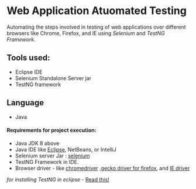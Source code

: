 # Web Application Atuomated Testing 

Automating the steps involved in testing of web applications over different browsers like Chrome, Firefox, and IE using *Selenium* and *TestNG Framework*.
## Tools used: 
* Eclipse IDE
* Selenium Standalone Server jar 
* TestNG framework 

## Language 
* Java 

#### Requirements for project execution:
* Java JDK 8 above 
* Java IDE like [Eclipse](https://www.eclipse.org/downloads/), NetBeans, or IntelliJ
* Selenium server Jar : [selenium](https://www.selenium.dev/downloads/)
* TestNG Framework in IDE.
* Browser driver - like [chromedriver](https://drive.google.com/file/d/1--UA2MsIUv4S_UhH401myu576jKYp346/view?usp=sharing) ,[gecko driver for firefox](https://drive.google.com/file/d/1-2Ew-KV03XZgN0EjeYzFPbmYNsMeHcpd/view?usp=sharing), and [IE driver](https://drive.google.com/open?id=1-7VBytkRyCklyGrwrbSafbjzsAsxRNNr)


*for installing TestNG in eclipse* - [Read this!](https://www.guru99.com/install-testng-in-eclipse.html)
